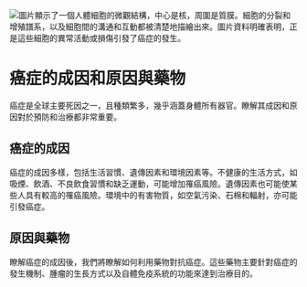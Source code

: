 ![圖片顯示了一個人體細胞的微觀結構，中心是核，周圍是質膜。細胞的分裂和增殖譜系，以及細胞間的溝通和互動都被清楚地描繪出來。圖片資料明確表明，正是這些細胞的異常活動或損傷引發了癌症的發生。](https://i.imgur.com/JaEY8nu.jpeg)
# 癌症的成因和原因與藥物

癌症是全球主要死因之一，且種類繁多，幾乎涵蓋身體所有器官。瞭解其成因和原因對於預防和治療都非常重要。

## 癌症的成因

癌症的成因多樣，包括生活習慣、遺傳因素和環境因素等。不健康的生活方式，如吸煙、飲酒、不良飲食習慣和缺乏運動，可能增加罹癌風險。遺傳因素也可能使某些人具有較高的罹癌風險。環境中的有害物質，如空氣污染、石棉和輻射，亦可能引發癌症。

## 原因與藥物

瞭解癌症的成因後，我們將瞭解如何利用藥物對抗癌症。這些藥物主要針對癌症的發生機制、腫瘤的生長方式以及自體免疫系統的功能來達到治療目的。

